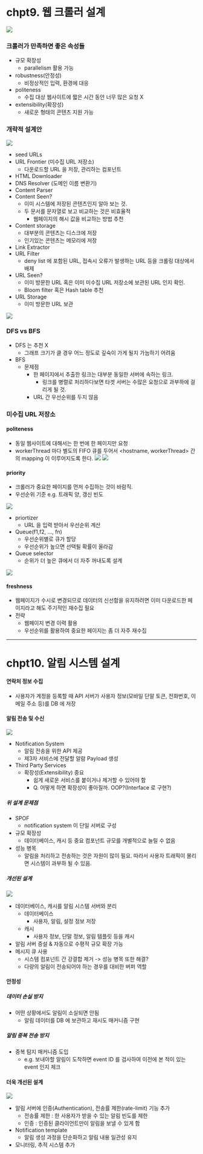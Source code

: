 # chpt9. 웹 크롤러 설계

![](attatchments/스크린샷%202023-01-20%20오전%208.30.11.png)

### 크롤러가 만족하면 좋은 속성들
- 규모 확장성
	- parallelism 활용 가능
- robustness(안정성)
	- 비정상적인 입력, 환경에 대응
- politeness
	- 수집 대상 웹사이트에 짧은 시간 동안 너무 많은 요청 X
- extensibility(확장성)
	- 새로운 형태의 콘텐츠 지원 가능

### 개략적 설계안
![](attatchments/스크린샷%202023-01-20%20오전%208.29.34.png)


- seed URLs
- URL Frontier (미수집 URL 저장소)
	- 다운로드할 URL 을 저장, 관리하는 컴포넌트 
- HTML Downloader
- DNS Resolver (도메인 이름 변환기)
- Content Parser
- Content Seen?
	- 이미 시스템에 저장된 콘텐츠인지 알아 보는 것.
	- 두 문서를 문자열로 보고 비교하는 것은 비효율적
		- 웹페이지의 해시 값을 비교하는 방법 추천
- Content storage
	- 대부분의 콘텐츠는 디스크에 저장
	- 인기있는 콘텐츠는 메모리에 저장
- Link Extractor
- URL Filter
	- deny list 에 포함된 URL, 접속시 오류가 발생하는 URL 등을 크롤링 대상에서 배제
- URL Seen?
	- 이미 방문한 URL 혹은 이미 미수집 URL 저장소에 보관된 URL 인지 확인.
	- Bloom filter 혹은 Hash table 추천
- URL Storage
	- 이미 방문한 URL 보관

![](attatchments/스크린샷%202023-01-20%20오전%209.07.36.png)


### DFS vs BFS
- DFS 는 추천 X
	- 그래프 크기가 클 경우 어느 정도로 깊숙이 가게 될지 가늠하기 어려움
- BFS
	- 문제점
		- 한 페이지에서 추출한 링크는 대부분 동일한 서버에 속하는 링크.
			- 링크를 병렬로 처리하다보면 타겟 서버는 수많은 요청으로 과부하에 걸리게 될 것.
		- URL 간 우선순위를 두지 않음 

### 미수집 URL 저장소
#### politeness
- 동일 웹사이트에 대해서는 한 번에 한 페이지만 요청
- workerThread 마다 별도의 FIFO 큐를 두어서 <hostname, workerThread> 간의 mapping 이 이루어지도록 한다.
![](attatchments/스크린샷%202023-01-20%20오전%209.16.39.png)
![](attatchments/스크린샷%202023-01-20%20오전%209.16.52.png)


#### priority
- 크롤러가 중요한 페이지를 먼저 수집하는 것이 바람직.
- 우선순위 기준 e.g. 트래픽 양, 갱신 빈도

![](attatchments/스크린샷%202023-01-20%20오전%209.18.47.png)
- priortizer
	- URL 을 입력 받아서 우선순위 계산
- Queue(f1,f2, ..., fn)
	- 우선순위별로 큐가 할당
	- 우선순위가 높으면 선택될 확률이 올라감
- Queue selector
	- 순위가 더 높은 큐에서 더 자주 꺼내도록 설계

![](attatchments/스크린샷%202023-01-20%20오전%209.20.14.png)

#### freshness
- 웹페이지가 수시로 변경되므로 데이터의 신선함을 유지하려면 이미 다운로드한 페이지라고 해도 주기적인 재수집 필요
- 전략
	- 웹페이지 변경 이력 활용
	- 우선순위를 활용하여 중요한 페이지는 좀 더 자주 재수집


---
# chpt10. 알림 시스템 설계


#### 연락처 정보 수집 
- 사용자가 계정을 등록할 때 API 서버가 사용자 정보(모바일 단말 토큰, 전화번호, 이메일 주소 등)를 DB 에 저장


#### 알림 전송 및 수신
![](attatchments/스크린샷%202023-01-22%20오후%204.36.01.png)
- Notification System
	- 알림 전송을 위한 API 제공
	- 제3자 서비스에 전달할 알람 Payload 생성
- Third Party Services
	- 확장성(Extensibility) 중요
		- 쉽게 새로운 서비스를 붙이거나 제거할 수 있어야 함
		- Q. 어떻게 하면 확장성이 좋아질까. OOP?(Interface 로 구현?)

##### 위 설계 문제점
- SPOF
	- notification system 이 단일 서버로 구성
- 규모 확장성
	- 데이터베이스, 캐시 등 중요 컴포넌트 규모를 개별적으로 늘릴 수 없음
- 성능 병목
	- 알림을 처리하고 전송하는 것은 자원이 많이 필요. 따라서 사용자 트래픽이 몰리면 시스템이 과부하 될 수 있음.

##### 개선된 설계
![](attatchments/스크린샷%202023-01-22%20오후%204.40.56.png)
- 데이터베이스, 캐시를 알림 시스템 서버와 분리
	- 데이터베이스
		- 사용자, 알림, 설정 정보 저장
	- 캐시
		- 사용자 정보, 단말 정보, 알림 템플릿 등을 캐시
- 알림 서버 증설 & 자동으로 수평적 규모 확장 가능
- 메시지 큐 사용
	- 시스템 컴포넌트 간 강결합 제거 -> 성능 병목 또한 해결?
	- 다량의 알림이 전송되어야 하는 경우를 대비한 버퍼 역할

#### 안정성
##### 데이터 손실 방지
- 어떤 상황에서도 알림이 소실되면 안됨
	- 알림 데이터를 DB 에 보관하고 재시도 매커니즘 구현
##### 알림 중복 전송 방지
- 중복 탐지 매커니즘 도입
	- e.g. 보내야할 알림이 도착하면 event ID 를 검사하여 이전에 본 적이 있는 event 인지 체크


#### 더욱 개선된 설계
![](attatchments/스크린샷%202023-01-22%20오후%204.51.44.png)
- 알림 서버에 인증(Authentication), 전송률 제한(rate-limit) 기능 추가
	- 전송률 제한 : 한 사용자가 받을 수 있는 알림 빈도를 제한
	- 인증 : 인증된 클라이언트만이 알림을 보낼 수 있게 함
- Notification template
	- 알림 생성 과정을 단순화하고 알림 내용 일관성 유지
- 모니터링, 추적 시스템 추가

